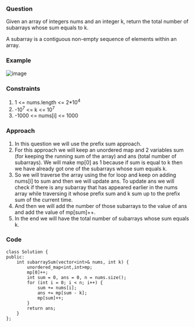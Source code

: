 **<h3>Question</h3>**

Given an array of integers nums and an integer k, return the total number of subarrays whose sum equals to k.

A subarray is a contiguous non-empty sequence of elements within an array.

**<h3>Example</h3>**

![image](https://github.com/harshy1718/DSA-Fellowship-Problems/assets/129788726/fd65f03e-0d9c-4245-b88b-3a189d68f604)

**<h3>Constraints</h3>**

1. 1 <= nums.length <= 2*10<sup>4</sup>
2. -10<sup>7</sup> <= k <= 10<sup>7</sup>
3. -1000 <= nums[i] <= 1000

**<h3>Approach</h3>**

1. In this question we will use the prefix sum approach.
2. For this approach we will keep an unordered map and 2 variables sum (for keeping the running sum of the array) and ans (total number of subarrays). We will make mp[0] as 1 because if sum is equal to k then we have already got one of the subarrays whose sum equals k.
3. So we will traverse the array using the for loop and keep on adding nums[i] to sum and then we will update ans. To update ans we will check if there is any subarray that has appeared earlier in the nums array while traversing it whose prefix sum and k sum up to the prefix sum of the current time.
4. And then we will add the number of those subarrays to the value of ans and add the value of mp[sum]++.
5. In the end we will have the total number of subarrays whose sum equals k.

**<h3>Code</h3>**

```
class Solution {
public:
    int subarraySum(vector<int>& nums, int k) {
        unordered_map<int,int>mp;
        mp[0]++;
        int sum = 0, ans = 0, n = nums.size();
        for (int i = 0; i < n; i++) {
            sum += nums[i];
            ans += mp[sum - k];
            mp[sum]++;
        }
        return ans;
    }
};
```
